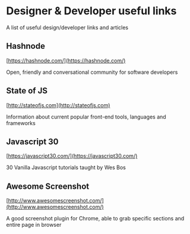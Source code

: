# Designer & Developer useful links
A list of useful design/developer links and articles

## Hashnode
[https://hashnode.com/](https://hashnode.com/)

Open, friendly and conversational community for software developers

## State of JS
[http://stateofjs.com](http://stateofjs.com)

Information about current popular front-end tools, languages and frameworks

## Javascript 30
[https://javascript30.com/](https://javascript30.com/)

30 Vanilla Javascript tutorials taught by Wes Bos

## Awesome Screenshot
[http://www.awesomescreenshot.com/](http://www.awesomescreenshot.com/)

A good screenshot plugin for Chrome, able to grab specific sections and entire page in browser